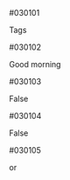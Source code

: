 #030101

Tags

#030102

<p>Good morning</p>

#030103

False

#030104

False

#030105

<html> or <!DOCTYPE html>
